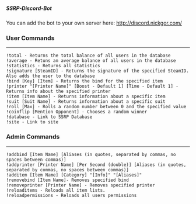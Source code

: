 ##### SSRP-Discord-Bot

You can add the bot to your own server here: http://discord.nickgor.com/

### User Commands
****
  `!total - Returns the total balance of all users in the database`  
  `!average - Retuns an average balance of all users in the database`  
  `!statistics - Returns all statistics`  
  `!signature [SteamID] - Returns the signature of the specified SteamID. Also adds the user to the database`  
  `!bind [Key] [Item] - Returns the bind for the specified item`  
  `!printer "[Printer Name]" [Boost - Default 1] [Time - Default 1] - Returns info about the specified printer`  
  `!item [Item Name] - Returns information about a specific item`  
  `!suit [Suit Name] - Returns information about a specific suit`  
  `!roll [Max] - Rolls a random number between 0 and the specified value`  
  `!coinflip [Mention Opponent] - Chooses a random winner`  
  `!database - Link to SSRP Database`  
  `!site - Link to site`  

### Admin Commands
****
`!addbind [Item Name] [Aliases (in quotes, separated by commas, no spaces between commas)]`  
`!addprinter [Printer Name] [Per Second (double)] [Aliases (in quotes, separated by commas, no spaces between commas)]`  
`!additem [Item Name] [Category] "[Info]" "[Aliases]"`  
`!removebind [Item Name]- Removes specified bind`  
`!removeprinter [Printer Name] - Removes specified printer`  
`!reloaditems - Reloads all item lists.`  
`!reloadpermissions - Reloads all users permissions`  
